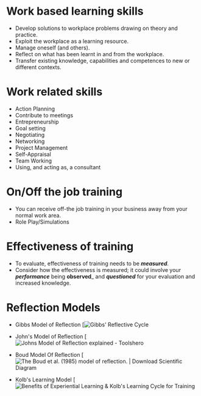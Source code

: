 
# Work based learning skills

- Develop solutions to workplace problems drawing on theory and practice.
- Exploit the workplace as a learning resource.
- Manage oneself (and others).
- Reflect on what has been learnt in and from the workplace.
- Transfer existing knowledge, capabilities and competences to new or different contexts. 


# Work related skills

- Action Planning
- Contribute to meetings
- Entrepreneurship
- Goal setting
- Negotiating
- Networking
- Project Management
- Self-Appraisal
- Team Working
- Using, and acting as, a consultant


# On/Off the job training

- You can receive off-the job training in your business away from your normal work area.
- Role Play/Simulations

# Effectiveness of training

- To evaluate, effectiveness of training needs to be ***measured***.
- Consider how the effectiveness is measured; it could involve your ***performance*** being __observed___ and ___questioned___ for your evaluation and increased knowledge.





# Reflection Models


- Gibbs Model of Reflection
[![Gibbs' Reflective Cycle](https://assets-global.website-files.com/5b69a01ba2e409501de055d1/645b54c4fd053e7d99ee1abc_Gibbs%20reflective%20cycle.png)


- John's Model of Reflection
[![Johns Model of Reflection explained - Toolshero](https://www.toolshero.com/wp-content/uploads/2021/04/johns-model-of-reflection-cycle-toolshero.jpg)

- Boud Model Of Reflection
[![The Boud et al. (1985) model of reflection. | Download Scientific Diagram](https://www.researchgate.net/publication/344003449/figure/fig1/AS:934138286731265@1599727331265/The-Boud-et-al-1985-model-of-reflection.ppm)

- Kolb's Learning Model
[![Benefits of Experiential Learning & Kolb's Learning Cycle for Training](https://www.medical-interviews.co.uk/blog/wp-content/uploads/2019/03/kolb-experiential-model-cycle.png)

